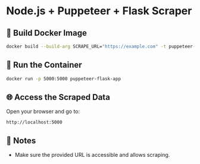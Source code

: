 # Node.js + Puppeteer + Flask Scraper

## 🚧 Build Docker Image

```bash
docker build --build-arg SCRAPE_URL="https://example.com" -t puppeteer-flask-app .
```

## 🚀 Run the Container

```bash
docker run -p 5000:5000 puppeteer-flask-app
```

## 🌐 Access the Scraped Data

Open your browser and go to:

```
http://localhost:5000
```

## 📌 Notes
- Make sure the provided URL is accessible and allows scraping.